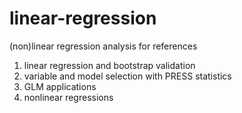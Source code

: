 # linear-regression
(non)linear regression analysis for references

1. linear regression and bootstrap validation
2. variable and model selection with PRESS statistics
3. GLM applications
4. nonlinear regressions
